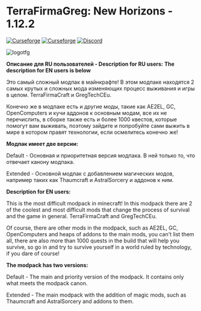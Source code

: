 # TerraFirmaGreg: New Horizons - 1.12.2

[![Curseforge](https://cf.way2muchnoise.eu/full_385053_downloads.svg)](https://www.curseforge.com/minecraft/modpacks/tfg-nh)  [![Curseforge](https://cf.way2muchnoise.eu/versions/385053.svg)](https://www.curseforge.com/minecraft/modpacks/tfg-nh) <a title="Вступайте в наш Дискорд!" href="https://discord.gg/terrafirmagreg"><img src="https://img.shields.io/discord/400913133620822016?label=TFG%3ANH%20Discord&logo=Discord" alt="Discord"/></a>

![logotfg](https://user-images.githubusercontent.com/52341158/131987786-bf99e1af-318c-4ed4-a6f8-c4617d692adb.png)

**Описание для RU пользователей - Description for RU users:**
**The description for EN users is below**

Это самый сложный модпак в майнкрафте! В этом модпаке находятся 2 самых крутых и сложных мода изменяющих процесс выживания и игры в целом. TerraFirmaCraft и GregTechCEu.

Конечно же в модпаке есть и другие моды, такие как AE2EL, GC, OpenComputers и кучи аддонов к основным модам, все их не перечислить, в сборке также есть и более 1000 квестов, которые помогут вам выживать, поэтому зайдите и попробуйте сами выжить в мире в котором правят технологии, если осмелитесь конечно же!

**Модпак имеет две версии:**

Default - Основная и приоритетная версия модпака. В ней только то, что отвечает канону модпака.

Extended - Основной модпак с добавлением магических модов, например таких как Thaumcraft и AstralSorcery и аддонов к ним.

**Description for EN users:**

This is the most difficult modpack in minecraft! In this modpack there are 2 of the coolest and most difficult mods that change the process of survival and the game in general. TerraFirmaCraft and GregTechCEu.

Of course, there are other mods in the modpack, such as AE2EL, GC, OpenComputers and heaps of addons to the main mods, you can't list them all, there are also more than 1000 quests in the build that will help you survive, so go in and try to survive yourself in a world ruled by technology, if you dare of course!

**The modpack has two versions:**

Default - The main and priority version of the modpack. It contains only what meets the modpack canon.

Extended - The main modpack with the addition of magic mods, such as Thaumcraft and AstralSorcery and addons to them.
